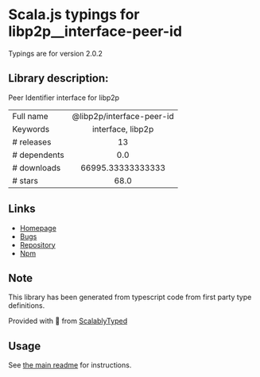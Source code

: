 
# Scala.js typings for libp2p__interface-peer-id

Typings are for version 2.0.2

## Library description:
Peer Identifier interface for libp2p

|                    |                 |
| ------------------ | :-------------: |
| Full name          | @libp2p/interface-peer-id |
| Keywords           | interface, libp2p |
| # releases         | 13 |
| # dependents       | 0.0 |
| # downloads        | 66995.33333333333 |
| # stars            | 68.0 |

## Links
- [Homepage](https://github.com/libp2p/js-libp2p-interfaces/tree/master/packages/interface-peer-id#readme)
- [Bugs](https://github.com/libp2p/js-libp2p-interfaces/issues)
- [Repository](https://github.com/libp2p/js-libp2p-interfaces)
- [Npm](https://www.npmjs.com/package/%40libp2p%2Finterface-peer-id)
    


## Note
This library has been generated from typescript code from first party type definitions.

Provided with :purple_heart: from [ScalablyTyped](https://github.com/oyvindberg/ScalablyTyped)

## Usage
See [the main readme](../../readme.md) for instructions.


